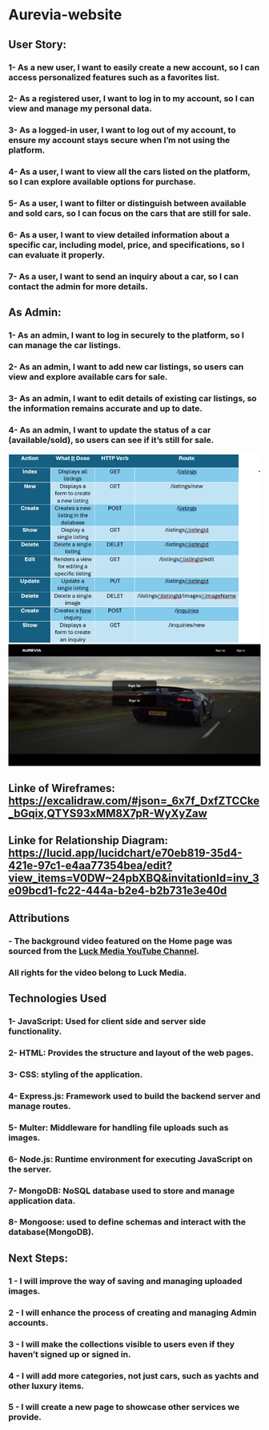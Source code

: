 # Aurevia-website

## User Story:

### 1- As a new user, I want to easily create a new account, so I can access personalized features such as a favorites list.

### 2- As a registered user, I want to log in to my account, so I can view and manage my personal data.

### 3- As a logged-in user, I want to log out of my account, to ensure my account stays secure when I’m not using the platform.

### 4- As a user, I want to view all the cars listed on the platform, so I can explore available options for purchase.

### 5- As a user, I want to filter or distinguish between available and sold cars, so I can focus on the cars that are still for sale.

### 6- As a user, I want to view detailed information about a specific car, including model, price, and specifications, so I can evaluate it properly.

### 7- As a user, I want to send an inquiry about a car, so I can contact the admin for more details.

## As Admin:

### 1- As an admin, I want to log in securely to the platform, so I can manage the car listings.

### 2- As an admin, I want to add new car listings, so users can view and explore available cars for sale.

### 3- As an admin, I want to edit details of existing car listings, so the information remains accurate and up to date.

### 4- As an admin, I want to update the status of a car (available/sold), so users can see if it’s still for sale.
 
![Routes image](Routes.png)
![Screenshot](<Screenshot Aurevia.png>)

## Linke of Wireframes: https://excalidraw.com/#json=_6x7f_DxfZTCCke_bGqix,QTYS93xMM8X7pR-WyXyZaw

## Linke for Relationship Diagram:  https://lucid.app/lucidchart/e70eb819-35d4-421e-97c1-e4aa77354bea/edit?view_items=V0DW~24pbXBQ&invitationId=inv_3e09bcd1-fc22-444a-b2e4-b2b731e3e40d


## Attributions
### - The background video featured on the Home page was sourced from the [Luck Media YouTube Channel](https://www.youtube.com/watch?v=iRPQiQdCZIo&list=PLbcxLgwCUo7HEYBM8hkLVGGbWsMAzP0fR&index=1).  
### All rights for the video belong to Luck Media.


## Technologies Used

### 1- JavaScript: Used for client side and server side functionality.  

### 2- HTML: Provides the structure and layout of the web pages.

### 3- CSS: styling of the application.  

### 4- Express.js: Framework used to build the backend server and manage routes. 

### 5- Multer: Middleware for handling file uploads such as images.

### 6- Node.js: Runtime environment for executing JavaScript on the server.  

### 7- MongoDB: NoSQL database used to store and manage application data.  

### 8- Mongoose: used to define schemas and interact with the database(MongoDB).


## Next Steps:

### 1 - I will improve the way of saving and managing uploaded images.

### 2 - I will enhance the process of creating and managing Admin accounts.

### 3 - I will make the collections visible to users even if they haven’t signed up or signed in.

### 4 - I will add more categories, not just cars, such as yachts and other luxury items.

### 5 - I will create a new page to showcase other services we provide.
